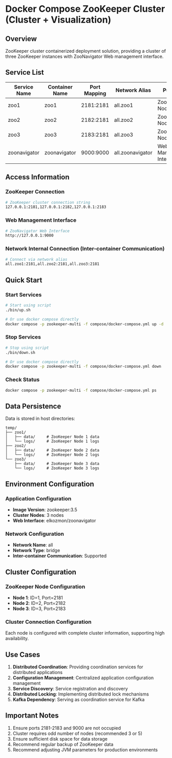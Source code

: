 # Docker Compose ZooKeeper Cluster (Cluster + Visualization)

## Overview

ZooKeeper cluster containerized deployment solution, providing a cluster of three ZooKeeper instances with ZooNavigator Web management interface.

## Service List

| Service Name | Container Name | Port Mapping | Network Alias | Purpose |
|--------------|----------------|--------------|---------------|---------|
| zoo1 | zoo1 | 2181:2181 | all.zoo1 | ZooKeeper Node 1 |
| zoo2 | zoo2 | 2182:2181 | all.zoo2 | ZooKeeper Node 2 |
| zoo3 | zoo3 | 2183:2181 | all.zoo3 | ZooKeeper Node 3 |
| zoonavigator | zoonavigator | 9000:9000 | all.zoonavigator | Web Management Interface |

## Access Information

### ZooKeeper Connection

```bash
# ZooKeeper cluster connection string
127.0.0.1:2181,127.0.0.1:2182,127.0.0.1:2183
```

### Web Management Interface

```bash
# ZooNavigator Web Interface
http://127.0.0.1:9000
```

### Network Internal Connection (Inter-container Communication)

```bash
# Connect via network alias
all.zoo1:2181,all.zoo2:2181,all.zoo3:2181
```

## Quick Start

### Start Services

```bash
# Start using script
./bin/up.sh

# Or use docker compose directly
docker compose -p zookeeper-multi -f compose/docker-compose.yml up -d
```

### Stop Services

```bash
# Stop using script
./bin/down.sh

# Or use docker compose directly
docker compose -p zookeeper-multi -f compose/docker-compose.yml down
```

### Check Status

```bash
docker compose -p zookeeper-multi -f compose/docker-compose.yml ps
```

## Data Persistence

Data is stored in host directories:

```text
temp/
├── zoo1/
│   ├── data/     # ZooKeeper Node 1 data
│   └── logs/     # ZooKeeper Node 1 logs
├── zoo2/
│   ├── data/     # ZooKeeper Node 2 data
│   └── logs/     # ZooKeeper Node 2 logs
└── zoo3/
    ├── data/     # ZooKeeper Node 3 data
    └── logs/     # ZooKeeper Node 3 logs
```

## Environment Configuration

### Application Configuration

- **Image Version**: zookeeper:3.5
- **Cluster Nodes**: 3 nodes
- **Web Interface**: elkozmon/zoonavigator

### Network Configuration

- **Network Name**: all
- **Network Type**: bridge
- **Inter-container Communication**: Supported

## Cluster Configuration

### ZooKeeper Node Configuration

- **Node 1**: ID=1, Port=2181
- **Node 2**: ID=2, Port=2182  
- **Node 3**: ID=3, Port=2183

### Cluster Connection Configuration

Each node is configured with complete cluster information, supporting high availability.

## Use Cases

1. **Distributed Coordination**: Providing coordination services for distributed applications
2. **Configuration Management**: Centralized application configuration management
3. **Service Discovery**: Service registration and discovery
4. **Distributed Locking**: Implementing distributed lock mechanisms
5. **Kafka Dependency**: Serving as coordination service for Kafka

## Important Notes

1. Ensure ports 2181-2183 and 9000 are not occupied
2. Cluster requires odd number of nodes (recommended 3 or 5)
3. Ensure sufficient disk space for data storage
4. Recommend regular backup of ZooKeeper data
5. Recommend adjusting JVM parameters for production environments
